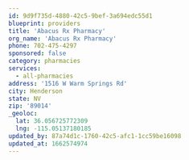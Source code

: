 ```yaml
---
id: 9d9f735d-4880-42c5-9bef-3a694edc55d1
blueprint: providers
title: 'Abacus Rx Pharmacy'
org_name: 'Abacus Rx Pharmacy'
phone: 702-475-4297
sponsored: false
category: pharmacies
services:
  - all-pharmacies
address: '1516 W Warm Springs Rd'
city: Henderson
state: NV
zip: '89014'
_geoloc:
  lat: 36.056725772309
  lng: -115.05137180185
updated_by: 87a74d1c-1760-42c5-afc1-1cc59be16098
updated_at: 1662574974
---
```

